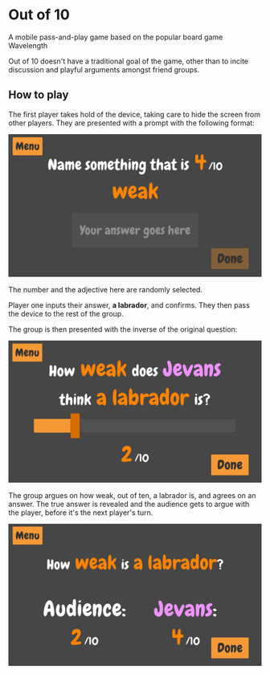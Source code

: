# Out of 10

A mobile pass-and-play game based on the popular board game Wavelength

Out of 10 doesn't have a traditional goal of the game, other than to incite discussion and playful arguments amongst friend groups.

## How to play

The first player takes hold of the device, taking care to hide the screen from other players. They are presented with a prompt with the following format:

![Name something that is 4/10 weak](Docs/tutorial-1.png "Name something that is 4/10 weak")

The number and the adjective here are randomly selected.

Player one inputs their answer, **a labrador**, and confirms. They then pass the device to the rest of the group.

The group is then presented with the inverse of the original question:

![How weak does Jevans this a labrador is?](Docs/tutorial-2.png "How weak does Jevans this a labrador is?")

The group argues on how weak, out of ten, a labrador is, and agrees on an answer. The true answer is revealed and the audience gets to argue with the player, before it's the next player's turn.

![Results from the example game](Docs/tutorial-3.png "Results from the example game")
